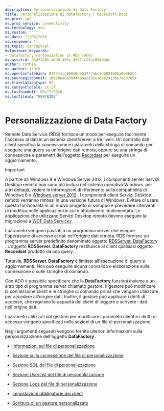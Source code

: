 ```yaml
---
description: Personalizzazione di Data Factory
title: Personalizzazione di datafactory | Microsoft Docs
ms.prod: sql
ms.prod_service: connectivity
ms.technology: ado
ms.custom: ''
ms.date: 11/09/2018
ms.reviewer: ''
ms.topic: conceptual
helpviewer_keywords:
- DataFactory customization in RDS [ADO]
ms.assetid: 86d77985-a0d0-405a-8587-c85a20540a0e
author: rothja
ms.author: jroth
ms.openlocfilehash: 014341cc860e9db53447abc5db08169ba0e0b5b4
ms.sourcegitcommit: 18a98ea6a30d448aa6195e10ea2413be7e837e94
ms.translationtype: MT
ms.contentlocale: it-IT
ms.lasthandoff: 08/27/2020
ms.locfileid: "88978202"
---
```

# <a name="datafactory-customization"></a>Personalizzazione di Data Factory
Remote Data Service (RDS) fornisce un modo per eseguire facilmente l'accesso ai dati in un sistema client/server a tre livelli. Un controllo dati client specifica la connessione e i parametri della stringa di comando per eseguire una query su un'origine dati remota, oppure su una stringa di connessione e parametri dell'oggetto [Recordset](../../reference/ado-api/recordset-object-ado.md) per eseguire un aggiornamento.  
  
> [!IMPORTANT]
>  A partire da Windows 8 e Windows Server 2012, i componenti server Servizi Desktop remoto non sono più inclusi nel sistema operativo Windows. per altri dettagli, vedere le informazioni di riferimento sulla compatibilità di Windows 8 e [Windows server 2012](https://www.microsoft.com/download/details.aspx?id=27416) . I componenti client Servizi Desktop remoto verranno rimossi in una versione futura di Windows. Evitare di usare questa funzionalità in un nuovo progetto di sviluppo e prevedere interventi di modifica nelle applicazioni in cui è attualmente implementata. Le applicazioni che utilizzano Servizi Desktop remoto devono eseguire la migrazione a [WCF Data Services](https://go.microsoft.com/fwlink/?LinkId=199565).  
  
 I parametri vengono passati a un programma server che esegue l'operazione di accesso ai dati nell'origine dati remota. RDS fornisce un programma server predefinito denominato oggetto [RDSServer. DataFactory](../../reference/rds-api/datafactory-object-rdsserver.md) . L'oggetto **RDSServer. DataFactory** restituisce al client qualsiasi oggetto **Recordset** prodotto da una query.  
  
 Tuttavia, **RDSServer. DataFactory** è limitato all'esecuzione di query e aggiornamenti. Non può eseguire alcuna convalida o elaborazione sulla connessione o sulle stringhe di comando.  
  
 Con ADO è possibile specificare che la **DataFactory** funzioni insieme a un altro tipo di programma server chiamato *gestore*. Il gestore può modificare la connessione client e le stringhe di comando prima che vengano utilizzate per accedere all'origine dati. Inoltre, il gestore può applicare i diritti di accesso, che regolano la capacità del client di leggere e scrivere i dati nell'origine dati.  
  
 I parametri utilizzati dal gestore per modificare i parametri client e i diritti di accesso vengono specificati nelle sezioni di un file di personalizzazione.  
  
 Negli argomenti seguenti vengono fornite ulteriori informazioni sulla personalizzazione dell'oggetto **DataFactory** .  
  
-   [Informazioni sul file di personalizzazione](./understanding-the-customization-file.md)  
  
-   [Sezione sulla connessione del file di personalizzazione](./customization-file-connect-section.md)  
  
-   [Sezione SQL del file di personalizzazione](./customization-file-sql-section.md)  
  
-   [Sezione UserList del file di personalizzazione](./customization-file-userlist-section.md)  
  
-   [Sezione Logs del file di personalizzazione](./customization-file-logs-section.md)  
  
-   [Impostazioni obbligatorie dei client](./required-client-settings.md)  
  
-   [Scrittura di un gestore personalizzato](./writing-your-own-customized-handler.md)